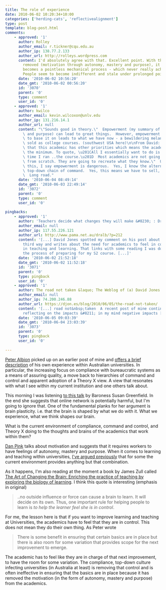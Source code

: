 ```yaml
---
title: The role of experience
date: 2010-06-02 10:20:34+10:00
categories: ['herding-cats', 'reflectivealignment']
type: post
template: blog-post.html
comments:
    - approved: '1'
      author: Rolley
      author_email: r.tickner@cqu.edu.au
      author_ip: 138.77.2.133
      author_url: http://rolleys.wordpress.com
      content: I'd absolutely agree with that. Excellent point. With those key things
        removed (motivation through autonomy, mastery and purpose), it's as if your job
        becomes a pointless mechanical process - which never really achieves anything.
        People seem to become indifferent and stale under prolonged pointlessness.
      date: '2010-06-02 10:56:20'
      date_gmt: '2010-06-02 00:56:20'
      id: '3070'
      parent: '0'
      type: comment
      user_id: '0'
    - approved: '1'
      author: kwilco
      author_email: kevin.wilcoxon@unlv.edu
      author_ip: 131.216.14.1
      author_url: null
      content: "\"Sounds good in theory.\"  Empowerment (my summary of autonomy, mastery\
        \ and purpose) can lead to great things.  However, empowerment without the KSA's\
        \ to base it on leads to what we have now - a bewildering melange of stuff being\
        \ sold as college courses. (southwest USA here)\n\nFrom David: \"The reality is\
        \ that this academic has other priorities which means the academic wants to do\
        \ the minimum. To quote, \u201CAll I essentially want to do is to copy the last\
        \ time I ran ..the course.\u201D  Most academics are not going to design a course\
        \ from scratch. They are going to recreate what they know.\"  Until we get past\
        \ this, I say empowerment is dangerous.  Yes, I know the alternative is not a\
        \ top-down chain of command.  Yes, this means we have to sell, not try to dictate.\
        \  Long road."
      date: '2010-06-04 08:49:14'
      date_gmt: '2010-06-03 22:49:14'
      id: '3072'
      parent: '0'
      type: comment
      user_id: '0'
    
pingbacks:
    - approved: '1'
      author: 'Teachers decide what changes they will make &#8230; : DrAlb'
      author_email: null
      author_ip: 117.55.226.121
      author_url: http://www.pama.net.au/dralb/?p=212
      content: '[...] David Jones spotted my comment on his post about the need for a
        third way and writes about the need for academics to feel in control of change
        in teaching and learning. That links with some reading I was doing yesterday in
        the process of preparing for my S2 course. [...]'
      date: '2010-06-02 21:52:18'
      date_gmt: '2010-06-02 11:52:18'
      id: '3071'
      parent: '0'
      type: pingback
      user_id: '0'
    - approved: '1'
      author: The road not taken &laquo; The Weblog of (a) David Jones
      author_email: null
      author_ip: 74.200.246.88
      author_url: https://djon.es/blog/2010/06/05/the-road-not-taken/
      content: '[...] road not&nbsp;taken  A recent post of mine continued the trend of
        reflecting on the impacts &#8211; in my mind negative impacts [...]'
      date: '2010-06-05 09:03:39'
      date_gmt: '2010-06-04 23:03:39'
      id: '3073'
      parent: '0'
      type: pingback
      user_id: '0'
    
---
```

[Peter Albion](http://www.usq.edu.au/users/albion/) picked up on an earlier post of mine and [offers a brief description](http://www.pama.net.au/dralb/?p=210) of his own experience within Australian universities. In particular, the increasing focus on compliance with bureaucratic systems as a means of assuring quality, a move back to hierarchies of command and control and apparent adoption of a Theory X view. A view that resonates with what I see within my current institution and one others talk about.

This morning I was listening [to this talk](http://fora.tv/2009/10/04/Baroness_Susan_Greenfield_Is_Online_Networking_Harmful) by Baroness Susan Greenfield. In the end she suggests that online network is potentially harmful, but I'm going to ignore that. One of the fundamental planks for her argument is brain plasticity. i.e. that the brain is shaped by what we do with it. What we experience, what we think shapes our brain.

What is the current environment of compliance, command and control, and Theory X doing to the thoughts and brains of the academics that work within them?

[Dan Pink](http://www.ted.com/talks/dan_pink_on_motivation.html) talks about motivation and suggests that it requires workers to have feelings of autonomy, mastery and purpose. When it comes to learning and teaching within universities, [I've argued previously](/blog2/2009/09/28/reflection-and-moving-on-herding-cats-and-losing-weight/#pink) that for some the current environment provides anything but that combination.

As it happens, I'm also reading at the moment a book by James Zull called [The Art of Changing the Brain: Enriching the practice of teaching by exploring the biology of learning](http://www.amazon.com/gp/product/1579220541/ref=pd_luc_wl_04_02). I think this quote is interesting (emphasis in original)

> ..no outside influence or force can cause a brain to learn. It will decide on its own. Thus, one important rule for helping people to learn is _to help the learner feel she is in control_.

For me, the lesson here is that if you want to improve learning and teaching at Universities, the academics have to feel that they are in control. This does not mean they do their own thing. As Peter wrote

> There is some benefit in ensuring that certain basics are in place but there is also room for some variation that provides scope for the next improvement to emerge.

The academic has to feel like they are in charge of that next improvement, to have the room for some variation. The compliance, top-down culture infecting universities (in Australia at least) is removing that control and is often ineffective in ensuring that the basics are in place because it has removed the motivation (in the form of autonomy, mastery and purpose) from the academics.